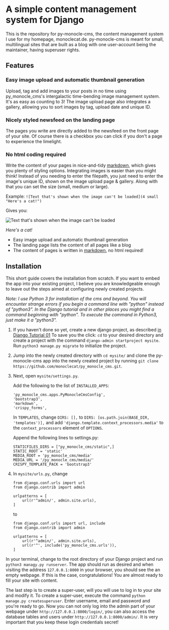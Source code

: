 # A simple content management system for Django

This is the repository for py-monocle-cms, the content management system I use for my homepage, monoclecat.de.
py-monocle-cms is meant for small, multilingual sites that are built as a blog with one user-account being the maintainer, 
having superuser rights. 

## Features

### Easy image upload and automatic thumbnail generation

Upload, tag and add images to your posts in no time using py_monocle_cms's intergalactic time-bending image management system. 
It's as easy as counting to 3! The image upload page also integrates a gallery, allowing you to sort images by tag, upload date 
and unique ID.

### Nicely styled newsfeed on the landing page

The pages you write are directly added to the newsfeed on the front page of your site. Of course there is a checkbox you can click if 
you don't a page to experience the limelight. 

### No html coding required

Write the content of your pages in nice-and-tidy [markdown](https://github.com/adam-p/markdown-here/wiki/Markdown-Cheatsheet), 
which gives you plenty of styling options. Integrating images is easier than you might think! Instead of you needing to 
enter the filepath, you just need to enter the image's unique ID, shown on the image upload page & gallery. Along with that 
you can set the size (small, medium or large). 

Example: `![Text that's shown when the image can't be loaded](4 small "Here's a cat!")`

Gives you: 

![Text that's shown when the image can't be loaded](https://raw.githubusercontent.com/monoclecat/py_monocle_cms/master/media/image/d20458f78f0640018a9df13fcd0ffea2.medium.jpg)

_Here's a cat!_

* Easy image upload and automatic thumbnail generation
* The landing page lists the content of all pages like a blog
* The content of pages is written in [markdown](https://github.com/adam-p/markdown-here/wiki/Markdown-Cheatsheet), 
no html required!

## Installation

This short guide covers the installation from scratch. If you want to embed the app into your existing project, 
I believe you are knowledgeable enough to leave out the steps aimed at configuring newly created projects. 

_Note: I use Python 3 for installation of the cms and beyond. You will encounter strange errors if you begin a command line 
with "python" instead of "python3". In the Django tutorial and in other places you might find a command beginning with "python". To execute the command
in Python3, just make it a "python3"._

1. If you haven't done so yet, create a new django project, as described 
[in Django Tutorial 01](https://docs.djangoproject.com/en/1.11/intro/tutorial01/)
To save you the click: `cd` to your desired directory and create a project with the command 
`django-admin startproject mysite`. Run `python3 manage.py migrate` to initialize the project. 

2. Jump into the newly created directory with `cd mysite/` and clone the py-monocle-cms app into the newly created 
project by running `git clone https://github.com/monoclecat/py_monocle_cms.git`.

3.  Next, open `mysite/settings.py`.

    Add the following to the list of `INSTALLED_APPS`:
    
    ```
    'py_monocle_cms.apps.PyMonocleCmsConfig',
    'bootstrap3',
    'markdown',
    'crispy_forms',
    ```
    
    In `TEMPLATES`, change `DIRS: [],` to `DIRS: [os.path.join(BASE_DIR, 'templates')],` and add 
    `'django.template.context_processors.media'` to the `context_processors` element of `OPTIONS`.
    
    Append the following lines to settings.py:

    ```
    STATICFILES_DIRS = ["py_monocle_cms/static",]
    STATIC_ROOT = 'static'
    MEDIA_ROOT = 'py_monocle_cms/media'
    MEDIA_URL = '/py_monocle_cms/media/'
    CRISPY_TEMPLATE_PACK = 'bootstrap3'
    ```
    
4.  In `mysite/urls.py`, change 

    ```
    from django.conf.urls import url
    from django.contrib import admin

    urlpatterns = [
        url(r'^admin/', admin.site.urls),
    ]
    ```
    
    to 
    
    ```
    from django.conf.urls import url, include
    from django.contrib import admin

    urlpatterns = [
        url(r'^admin/', admin.site.urls),
        url(r'^', include('py_monocle_cms.urls')),
    ]
    ```
    
In your terminal, change to the root directory of your Django project and run `python3 managy.py runserver`. 
The app should run as desired and when visiting the address `127.0.0.1:8000` in your browser, you should see 
the an empty webpage. If this is the case, congratulations! You are almost ready to fill your site with content. 

The last step is to create a super-user, will you will use to log in to your site and modify it. 
To create a super-user, execute the command `python manage.py createsuperuser`. 
Enter username, email and password and you're ready to go. Now you can not only log into the admin part of your webpage 
under `http://127.0.0.1:8000/login/`, you can also access the database tables and users under `http://127.0.0.1:8000/admin/`.
It is very important that you keep these login credentials secret!
